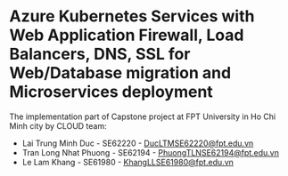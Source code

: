 # Azure Kubernetes Services with Web Application Firewall, Load Balancers, DNS, SSL for Web/Database migration and Microservices deployment

The implementation part of Capstone project at FPT University in Ho Chi Minh city by CLOUD team:
- Lai Trung Minh Duc - SE62220 - DucLTMSE62220@fpt.edu.vn
- Tran Long Nhat Phuong - SE62194 - PhuongTLNSE62194@fpt.edu.vn
- Le Lam Khang - SE61980 - KhangLLSE61980@fpt.edu.vn
